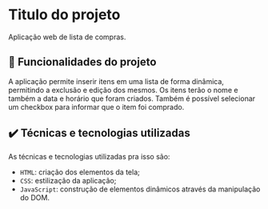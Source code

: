 # Titulo do projeto

Aplicação web de lista de compras.

## 🔨 Funcionalidades do projeto

A aplicação permite inserir itens em uma lista de forma dinâmica, permitindo a exclusão e edição dos mesmos. Os itens terão o nome e também a data e horário que foram criados. Também é possível selecionar um checkbox para informar que o item foi comprado.

## ✔️ Técnicas e tecnologias utilizadas

As técnicas e tecnologias utilizadas pra isso são:

-   `HTML`: criação dos elementos da tela;
-   `CSS`: estilização da aplicação;
-   `JavaScript`: construção de elementos dinâmicos através da manipulação do DOM.
